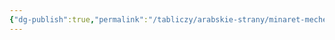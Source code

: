 ```yaml
---
{"dg-publish":true,"permalink":"/tabliczy/arabskie-strany/minaret-mecheti-ibn-tuluna/","dgPassFrontmatter":true}
---
```



